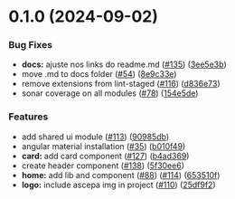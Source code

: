 # 0.1.0 (2024-09-02)


### Bug Fixes

* **docs:** ajuste nos links do readme.md ([#135](https://github.com/techexpertspro/portal-ascepa/issues/135)) ([3ee5e3b](https://github.com/techexpertspro/portal-ascepa/commit/3ee5e3b130a686f83b91a0fbb2dcf5c88965de4d))
* move .md to docs folder ([#54](https://github.com/techexpertspro/portal-ascepa/issues/54)) ([8e9c33e](https://github.com/techexpertspro/portal-ascepa/commit/8e9c33e13d68a8620cd396fe485e72ba232492db))
* remove extensions from lint-staged ([#116](https://github.com/techexpertspro/portal-ascepa/issues/116)) ([d836e73](https://github.com/techexpertspro/portal-ascepa/commit/d836e7338c07bf513acbf00df95cc51fd8f875f2))
* sonar coverage on all modules ([#78](https://github.com/techexpertspro/portal-ascepa/issues/78)) ([154e5de](https://github.com/techexpertspro/portal-ascepa/commit/154e5de376207b428cc60328a560d80595b7c754))


### Features

* add shared ui module ([#113](https://github.com/techexpertspro/portal-ascepa/issues/113)) ([90985db](https://github.com/techexpertspro/portal-ascepa/commit/90985db62c36aa04aefb36aa4650b643fc3cd0d7))
* angular material installation ([#35](https://github.com/techexpertspro/portal-ascepa/issues/35)) ([b010f49](https://github.com/techexpertspro/portal-ascepa/commit/b010f4973d40dc0c7e70eaff4e16b831413e5826))
* **card:** add card component ([#127](https://github.com/techexpertspro/portal-ascepa/issues/127)) ([b4ad369](https://github.com/techexpertspro/portal-ascepa/commit/b4ad369985e7dc5429761672c4b755612a1a7d27))
* create header component ([#138](https://github.com/techexpertspro/portal-ascepa/issues/138)) ([5f30ee6](https://github.com/techexpertspro/portal-ascepa/commit/5f30ee60f5c8cb2803370595c9160c9bbd0343b1))
* **home:** add lib and component ([#88](https://github.com/techexpertspro/portal-ascepa/issues/88)) ([#114](https://github.com/techexpertspro/portal-ascepa/issues/114)) ([653510f](https://github.com/techexpertspro/portal-ascepa/commit/653510f100f312722558549b754b4a3a1ba0db32))
* **logo:** include ascepa img in project ([#110](https://github.com/techexpertspro/portal-ascepa/issues/110)) ([25df9f2](https://github.com/techexpertspro/portal-ascepa/commit/25df9f2003364707425005245c0f042d353c8043))



